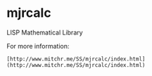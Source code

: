 # mjrcalc
LISP Mathematical Library

For more information:

    [http://www.mitchr.me/SS/mjrcalc/index.html](http://www.mitchr.me/SS/mjrcalc/index.html)

